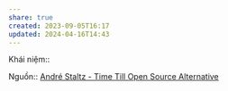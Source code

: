 ```yaml
---
share: true
created: 2023-09-05T16:17
updated: 2024-04-16T14:43
---
```

Khái niệm:: 

Nguồn:: [André Staltz - Time Till Open Source Alternative](https://staltz.com/time-till-open-source-alternative.html)